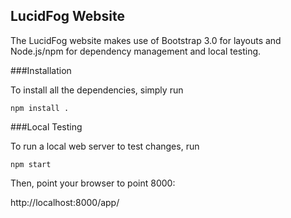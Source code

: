 LucidFog Website
--------

The LucidFog website makes use of Bootstrap 3.0 for layouts and Node.js/npm for dependency management and local testing.

###Installation

To install all the dependencies, simply run
```
npm install .
```

###Local Testing

To run a local web server to test changes, run
```
npm start
```

Then, point your browser to point 8000:

http://localhost:8000/app/
